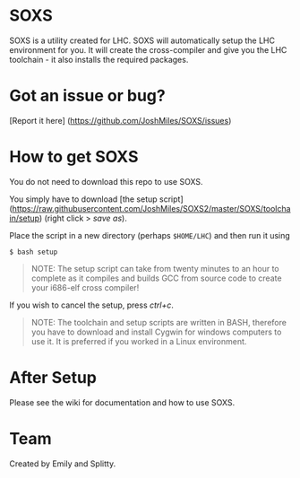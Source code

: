 SOXS
====
SOXS is a utility created for LHC. SOXS will automatically setup the LHC environment for you. It will create the cross-compiler and give you the LHC toolchain - it also installs the required packages.

Got an issue or bug?
===
[Report it here] (https://github.com/JoshMiles/SOXS/issues)

How to get SOXS
===
You do not need to download this repo to use SOXS. 

You simply have to download [the setup script] (https://raw.githubusercontent.com/JoshMiles/SOXS2/master/SOXS/toolchain/setup) (right click > _save as_).

Place the script in a new directory (perhaps `$HOME/LHC`) and then run it using
```
$ bash setup
```

> NOTE: The setup script can take from twenty minutes to an hour to complete as it compiles and builds GCC from source code to create your i686-elf cross compiler!

If you wish to cancel the setup, press _ctrl+c_.

> NOTE: The toolchain and setup scripts are written in BASH, therefore you have to download and install Cygwin for windows computers to use it.
> It is preferred if you worked in a Linux environment.

After Setup
===
Please see the wiki for documentation and how to use SOXS.

Team
===
Created by Emily and Splitty.
